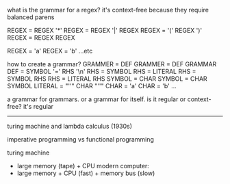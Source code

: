 what is the grammar for a regex?
it's context-free because they require balanced parens

REGEX = REGEX '*'
REGEX = REGEX '|' REGEX
REGEX = '(' REGEX ')'
REGEX = REGEX REGEX


REGEX = 'a'
REGEX = 'b'
...etc

how to create a grammar? 
GRAMMER = DEF
GRAMMER = DEF GRAMMAR
DEF = SYMBOL '=' RHS '\n'
RHS = SYMBOL
RHS = LITERAL
RHS = SYMBOL RHS
RHS = LITERAL RHS
SYMBOL = CHAR
SYMBOL = CHAR SYMBOL
LITERAL = "''" CHAR "''"
CHAR = 'a'
CHAR = 'b'
...

a grammar for grammars. or a grammar for itself. is it regular or context-free? it's regular


---

turing machine and lambda calculus (1930s)

imperative programming vs functional programming


turing machine
  - large memory (tape) + CPU
modern computer:
  - large memory + CPU (fast) + memory bus (slow)


